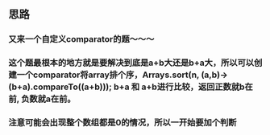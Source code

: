 ## 思路

### 又来一个自定义comparator的题～～～

### 这个题最根本的地方就是要解决到底是a+b大还是b+a大，所以可以创建一个comparator将array排个序，Arrays.sort(n, (a,b)->(b+a).compareTo((a+b))); b+a 和 a+b进行比较，返回正数就b在前, 负数就a在前。

### 注意可能会出现整个数组都是0的情况，所以一开始要加个判断